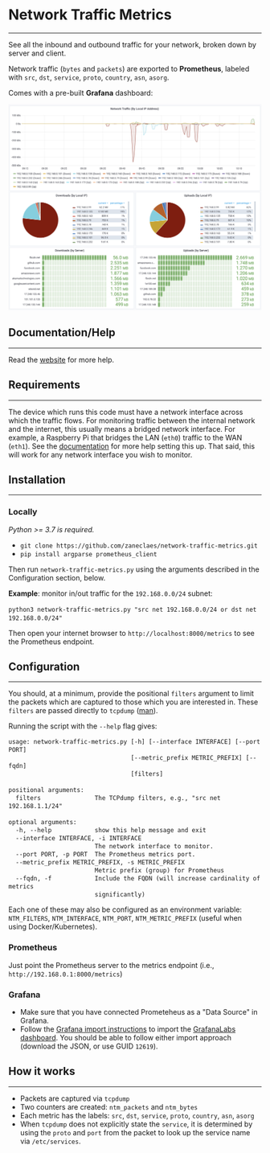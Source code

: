 # Network Traffic Metrics
---
See all the inbound and outbound traffic for your network, broken down by server and client.

Network traffic (`bytes` and `packets`) are exported to **Prometheus**, labeled with `src`, `dst`, `service`, `proto`, `country`, `asn`, `asorg`.

Comes with a pre-built **Grafana** dashboard:

![Grafana Dashboard](grafana.png)

## Documentation/Help
---

Read the [website](https://www.technicallywizardry.com/traffic-monitoring-software-grafana) for more help.

## Requirements
---

The device which runs this code must have a network interface across which the traffic flows. For monitoring traffic between the internal network and the internet, this usually means a bridged network interface. For example, a Raspberry Pi that bridges the LAN (`eth0`) traffic to the WAN (`eth1`). See the [documentation](https://www.technicallywizardry.com/traffic-monitoring-software-grafana) for more help setting this up. That said, this will work for any network interface you wish to monitor.

## Installation
---

### Locally

_Python >= 3.7 is required._

* `git clone https://github.com/zaneclaes/network-traffic-metrics.git`
* `pip install argparse prometheus_client`

Then run `network-traffic-metrics.py` using the arguments described in the Configuration section, below.

**Example**: monitor in/out traffic for the `192.168.0.0/24` subnet:

`python3 network-traffic-metrics.py "src net 192.168.0.0/24 or dst net 192.168.0.0/24"`

Then open your internet browser to `http://localhost:8000/metrics` to see the Prometheus endpoint.

## Configuration
---

You should, at a minimum, provide the positional `filters` argument to limit the packets which are captured to those which you are interested in. These `filters` are passed directly to `tcpdump` ([man](https://www.tcpdump.org/manpages/tcpdump.1.html)).

Running the script with the `--help` flag gives:

```
usage: network-traffic-metrics.py [-h] [--interface INTERFACE] [--port PORT]
                                  [--metric_prefix METRIC_PREFIX] [--fqdn]
                                  [filters]

positional arguments:
  filters               The TCPdump filters, e.g., "src net 192.168.1.1/24"

optional arguments:
  -h, --help            show this help message and exit
  --interface INTERFACE, -i INTERFACE
                        The network interface to monitor.
  --port PORT, -p PORT  The Prometheus metrics port.
  --metric_prefix METRIC_PREFIX, -s METRIC_PREFIX
                        Metric prefix (group) for Prometheus
  --fqdn, -f            Include the FQDN (will increase cardinality of metrics
                        significantly)
```

Each one of these may also be configured as an environment variable: `NTM_FILTERS`, `NTM_INTERFACE`, `NTM_PORT`, `NTM_METRIC_PREFIX` (useful when using Docker/Kubernetes).

### Prometheus

Just point the Prometheus server to the metrics endpoint (i.e., `http://192.168.0.1:8000/metrics`)

### Grafana

* Make sure that you have connected Prometeheus as a "Data Source" in Grafana.
* Follow the [Grafana import instructions](https://grafana.com/docs/grafana/latest/reference/export_import/#importing-a-dashboard) to import the [GrafanaLabs dashboard](https://grafana.com/grafana/dashboards/12619). You should be able to follow either import approach (download the JSON, or use GUID `12619`).

## How it works
---

* Packets are captured via `tcpdump`
* Two counters are created: `ntm_packets` and `ntm_bytes`
* Each metric has the labels: `src`, `dst`, `service`, `proto`, `country`, `asn`, `asorg`
* When `tcpdump` does not explicitly state the `service`, it is determined by using the `proto` and `port` from the packet to look up the service name via `/etc/services`.


